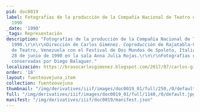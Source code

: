 ```yaml
---
pid: doc0019
label: Fotografías de la producción de la Compañía Nacional de Teatro de Venezuela,
  1990
_date: '1990'
_tags: Representación
description: "Fotografías de la producción de la Compañía Nacional de Teatro de Venezuela,
  1990.\r\n\r\nDirección de Carlos Giménez. Coproducción de Rajatabla-Compañía Nacional
  de Teatro, Venezuela con el Festival de Dos Mundos de Spoleto, Italia. Estreno el
  28 de junio de 1990 en la sala Anna Julia Rojas.\r\n\r\nFotografías de Miguel Gracia,
  conservadas por Diego Balaguer."
localización: https://bravocarlosgimenez.blogspot.com/2017/07/carlos-gimenez-y-rajatabla-1990.html
order: '18'
layout: fuenteovejuna_item
collection: fuenteovejuna
thumbnail: "/img/derivatives/iiif/images/doc0019_01/full/250,/0/default.jpg"
full: "/img/derivatives/iiif/images/doc0019_01/full/1140,/0/default.jpg"
manifest: "/img/derivatives/iiif/doc0019/manifest.json"
---
```

